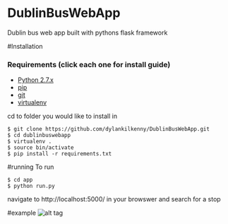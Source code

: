 # DublinBusWebApp
Dublin bus web app built with pythons flask framework

#Installation 
### Requirements (click each one for install guide)
- [Python 2.7.x](http://docs.python-guide.org/en/latest/starting/installation/)
- [pip](https://pip.pypa.io/en/stable/installing/)
- [git](https://git-scm.com/book/en/v2/Getting-Started-Installing-Git)
- [virtualenv](https://virtualenv.pypa.io/en/stable/installation/)

cd to folder you would like to install in
    
    $ git clone https://github.com/dylankilkenny/DublinBusWebApp.git
    $ cd dublinbuswebapp
    $ virtualenv . 
    $ source bin/activate
    $ pip install -r requirements.txt

#running
To run
    
    $ cd app
    $ python run.py
   
navigate to http://localhost:5000/ in your browswer and search for a stop

#example
![alt tag](https://i.imgur.com/FTd59Eu.png)

